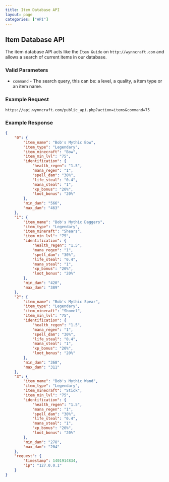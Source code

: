 ```yaml
---
title: Item Database API
layout: page
categories: ["API"]
---
```


## Item Database API
The item database API acts like the `Item Guide` on `http://wynncraft.com` and allows a search of current items in our database. 

### Valid Parameters
* `command` - The search query, this can be: a level, a quality, a item type or an item name. 

### Example Request
`https://api.wynncraft.com/public_api.php?action=items&command=75`

### Example Response
```json
{
    "0": {
        "item_name": "Bob's Mythic Bow",
        "item_type": "Legendary",
        "item_minecraft": "Bow",
        "item_min_lvl": "75",
        "identification": {
            "health_regen": "1.5",
            "mana_regen": "1",
            "spell_dam": "30%",
            "life_steal": "0.4",
            "mana_steal": "1",
            "xp_bonus": "20%",
            "loot_bonus": "20%"
        },
        "min_dam": "566",
        "max_dam": "463"
    },
    "1": {
        "item_name": "Bob's Mythic Daggers",
        "item_type": "Legendary",
        "item_mineraft": "Shears",
        "item_min_lvl": "75",
        "identification": {
            "health_regen": "1.5",
            "mana_regen": "1",
            "spell_dam": "30%",
            "life_steal": "0.4",
            "mana_steal": "1",
            "xp_bonus": "20%",
            "loot_bonus": "20%"
        },
        "min_dam": "420",
        "max_dam": "389"
    },
    "2": {
        "item_name": "Bob's Mythic Spear",
        "item_type": "Legendary",
        "item_mineraft": "Shovel",
        "item_min_lvl": "75",
        "identification": {
            "health_regen": "1.5",
            "mana_regen": "1",
            "spell_dam": "30%",
            "life_steal": "0.4",
            "mana_steal": "1",
            "xp_bonus": "20%",
            "loot_bonus": "20%"
        },
        "min_dam": "368",
        "max_dam": "311"
    },
    "3": {
        "item_name": "Bob's Mythic Wand",
        "item_type": "Legendary",
        "item_minecraft": "Stick",
        "item_min_lvl": "75",
        "identification": {
            "health_regen": "1.5",
            "mana_regen": "1",
            "spell_dam": "30%",
            "life_steal": "0.4",
            "mana_steal": "1",
            "xp_bonus": "20%",
            "loot_bonus": "20%"
        },
        "min_dam": "278",
        "max_dam": "204"
    },
    "request": {
        "timestamp": 1401914834,
        "ip": "127.0.0.1"
    }
}
```
